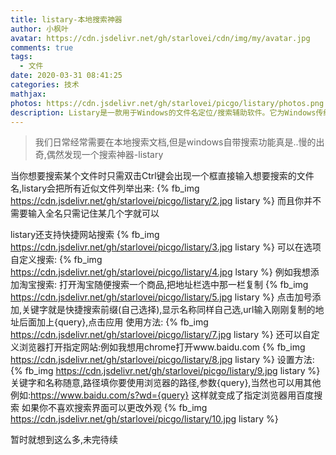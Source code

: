 ```yaml
---
title: listary-本地搜索神器
author: 小枫叶
avatar: https://cdn.jsdelivr.net/gh/starlovei/cdn/img/my/avatar.jpg
comments: true
tags:
  - 文件
date: 2020-03-31 08:41:25
categories: 技术
mathjax:
photos: https://cdn.jsdelivr.net/gh/starlovei/picgo/listary/photos.png
description: Listary是一款用于Windows的文件名定位/搜索辅助软件。它为Windows传统低效的文件打开/保存对话框提供了便捷、人性化的文件（夹）定位方式，同时改善了常见文件管理器中文件夹切换的效率。
---
```

> 我们日常经常需要在本地搜索文档,但是windows自带搜索功能真是..慢的出奇,偶然发现一个搜索神器-listary

当你想要搜索某个文件时只需双击Ctrl键会出现一个框直接输入想要搜索的文件名,listary会把所有近似文件列举出来:
{% fb_img https://cdn.jsdelivr.net/gh/starlovei/picgo/listary/2.jpg listary %}
而且你并不需要输入全名只需记住某几个字就可以

listary还支持快捷网站搜索
{% fb_img https://cdn.jsdelivr.net/gh/starlovei/picgo/listary/3.jpg listary %}
可以在选项自定义搜索:
{% fb_img https://cdn.jsdelivr.net/gh/starlovei/picgo/listary/4.jpg lstary %}
例如我想添加淘宝搜索:
打开淘宝随便搜索一个商品,把地址栏选中那一栏复制
{% fb_img https://cdn.jsdelivr.net/gh/starlovei/picgo/listary/5.jpg listary %}
点击加号添加,关键字就是快捷搜索前缀(自己选择),显示名称同样自己选,url输入刚刚复制的地址后面加上{query},点击应用
使用方法:
{% fb_img https://cdn.jsdelivr.net/gh/starlovei/picgo/listary/7.jpg listary %}
还可以自定义浏览器打开指定网站:例如我想用chrome打开www.baidu.com
{% fb_img https://cdn.jsdelivr.net/gh/starlovei/picgo/listary/8.jpg listary %}
设置方法:
{% fb_img https://cdn.jsdelivr.net/gh/starlovei/picgo/listary/9.jpg listary %}
关键字和名称随意,路径填你要使用浏览器的路径,参数{query},当然也可以用其他例如:https://www.baidu.com/s?wd={query} 这样就变成了指定浏览器用百度搜索
如果你不喜欢搜索界面可以更改外观
{% fb_img https://cdn.jsdelivr.net/gh/starlovei/picgo/listary/10.jpg listary %}

暂时就想到这么多,未完待续